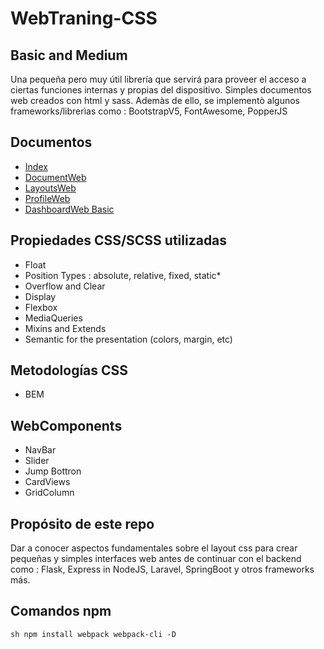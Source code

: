 # WebTraning-CSS
## Basic and Medium
Una pequeña pero muy útil librería que servirá para proveer el acceso a ciertas funciones internas y propias del dispositivo.
Simples documentos web creados con html y sass. Ademàs de ello, se implementò algunos frameworks/librerìas como : BootstrapV5, FontAwesome, PopperJS

## Documentos
- [Index](https://innovadeveloper.github.io/webtraining-css/)
- [DocumentWeb](https://innovadeveloper.github.io/webtraining-css/document.html)
- [LayoutsWeb](#)
- [ProfileWeb](#)
- [DashboardWeb Basic](#)
 

## Propiedades CSS/SCSS utilizadas
- Float
- Position Types : absolute, relative, fixed, static*
- Overflow and Clear
- Display
- Flexbox
- MediaQueries
- Mixins and Extends
- Semantic for the presentation (colors, margin, etc)

## Metodologías CSS
- BEM

## WebComponents
- NavBar
- Slider
- Jump Bottron
- CardViews
- GridColumn

## Propósito de este repo
Dar a conocer aspectos fundamentales sobre el layout css para crear pequeñas y simples interfaces web antes de continuar con el backend como : Flask, Express in NodeJS, Laravel, SpringBoot y otros frameworks más.


## Comandos npm
``sh
npm install webpack webpack-cli -D 
``